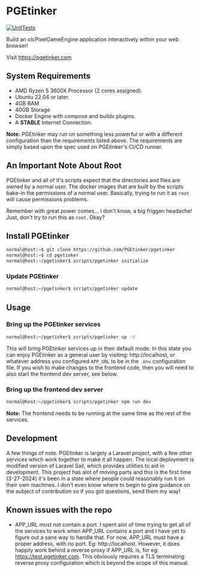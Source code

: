 # PGEtinker
[![UnitTests](https://github.com/PGEtinker/pgetinker/actions/workflows/unit-tests.yml/badge.svg)](https://github.com/PGEtinker/pgetinker/actions/workflows/unit-tests.yml)

Build an olcPixelGameEngine application interactively within your web browser!

Visit https://pgetinker.com

## System Requirements
* AMD Ryzen 5 3600X Processor (2 cores assigned).
* Ubuntu 22.04 or later.
* 4GB RAM
* 40GB Storage
* Docker Engine with compose and buildx plugins.
* A **STABLE** Internet Connection.

**Note:** PGEtinker may run on something less powerful or with
a different configuration than the requirements listed above.
The requirements are simply based upon the spec used on
PGEtinker's CI/CD runner.

## An Important Note About Root
PGEtinker and all of it's scripts expect that the directories
and files are owned by a normal user. The docker images that
are built by the scripts bake-in the permissions of a normal
user. Basically, trying to run it as `root` will cause
permissions problems.

Remember with great power comes... I don't know, a big friggen
headache! Just, don't try to run this as `root`. Okay?

## Install PGEtinker

```bash
normal@host:~$ git clone https://github.com/PGEtinker/pgetinker
normal@host:~$ cd pgetinker
normal@host:~/pgetinker$ scripts/pgetinker initialize
```

### Update PGEtinker
```bash
normal@host:~/pgetinker$ scripts/pgetinker update
```

## Usage

### Bring up the PGEtinker services
```bash
normal@host:~/pgetinker$ scripts/pgetinker up -d
```

This will bring PGEtinker services up in their
default mode. In this state you can enjoy PGEtinker
as a general user by visiting: http://localhost, or
whatever address you configured ``APP_URL`` to be in
the ``.env`` configuration file. If you wish to make
changes to the frontend code, then you will need to
also start the frontend dev server, see below.

### Bring up the frontend dev server
```bash
normal@host:~/pgetinker$ scripts/pgetinker npm run dev
```
**Note:** The frontend needs to be running at the same
time as the rest of the services.

## Development

A few things of note. PGEtinker is largely a Laravel project,
with a few other services which work together to make it all
happen. The local deployment is modified version of Laravel Sail,
which provides utilities to aid in development. This project has
alot of moving parts and this is the first time (3-27-2024) it's
been in a state where people could reasonably run it on their own
machines. I don't even know where to begin to give guidance on the
subject of contribution so if you got questions, send them my way!


## Known issues with the repo

* APP_URL must not contain a port. I spent alot of time trying to
get all of the services to work when APP_URL contains a port and
I have yet to figure out a sane way to handle that. For now, APP_URL
must have a proper address, with no port. Eg: http://localhost.
However, it does happily work behind a reverse proxy if APP_URL is,
for eg: https://test.pgetinker.com. This obviously requires a TLS
terminating reverse proxy configuration which is beyond the scope
of this manual.
